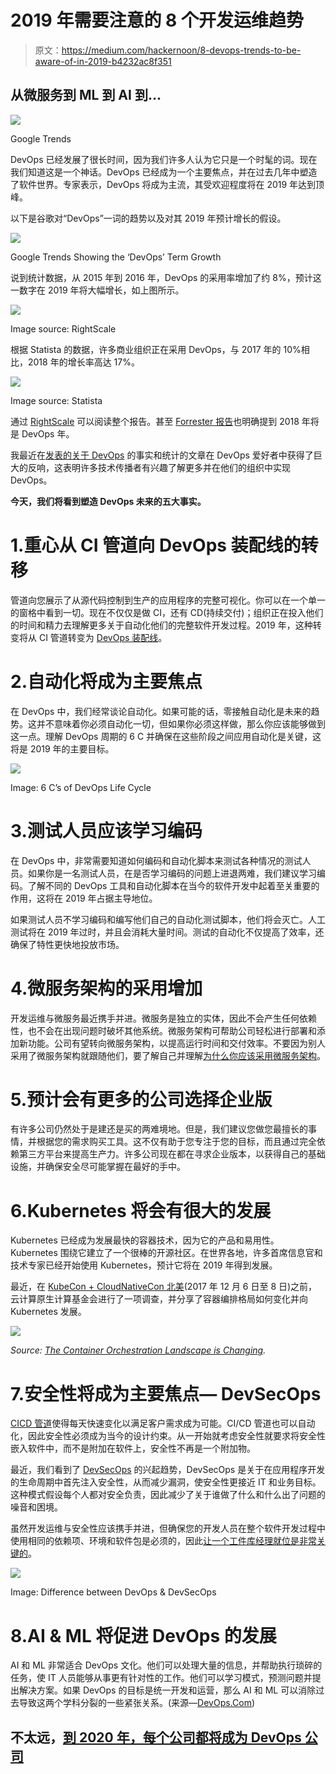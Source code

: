 # 2019 年需要注意的 8 个开发运维趋势

> 原文：<https://medium.com/hackernoon/8-devops-trends-to-be-aware-of-in-2019-b4232ac8f351>

## 从微服务到 ML 到 AI 到…

![](img/27ca6b432069b21ac610bea6785c4506.png)

Google Trends

DevOps 已经发展了很长时间，因为我们许多人认为它只是一个时髦的词。现在我们知道这是一个神话。DevOps 已经成为一个主要焦点，并在过去几年中塑造了软件世界。专家表示，DevOps 将成为主流，其受欢迎程度将在 2019 年达到顶峰。

以下是谷歌对“DevOps”一词的趋势以及对其 2019 年预计增长的假设。

![](img/27ca6b432069b21ac610bea6785c4506.png)

Google Trends Showing the ‘DevOps’ Term Growth

说到统计数据，从 2015 年到 2016 年，DevOps 的采用率增加了约 8%，预计这一数字在 2019 年将大幅增长，如上图所示。

![](img/16c4c2b417a3ef08a0e11e802c0cd325.png)

Image source: RightScale

根据 Statista 的数据，许多商业组织正在采用 DevOps，与 2017 年的 10%相比，2018 年的增长率高达 17%。

![](img/2f8d7b3f261c9f8e973305ca09127aad.png)

Image source: Statista

通过 [RightScale](https://www.rightscale.com/blog/cloud-industry-insights/new-devops-trends-2016-state-cloud-survey) 可以阅读整个报告。甚至 [Forrester 报告](https://go-forrester.clclp.me/blogs/2018-the-year-of-enterprise-devops)也明确提到 2018 年将是 DevOps 年。

我最近在[发表的关于 DevOps](https://www.linkedin.com/pulse/10-facts-stats-every-devops-enthusiast-must-know-pavan-belagatti-/) 的事实和统计的文章在 DevOps 爱好者中获得了巨大的反响，这表明许多技术传播者有兴趣了解更多并在他们的组织中实现 DevOps。

**今天，我们将看到塑造 DevOps 未来的五大事实。**

# 1.重心从 CI 管道向 DevOps 装配线的转移

管道向您展示了从源代码控制到生产的应用程序的完整可视化。你可以在一个单一的窗格中看到一切。现在不仅仅是做 CI，还有 CD(持续交付)；组织正在投入他们的时间和精力去理解更多关于自动化他们的完整软件开发过程。2019 年，这种转变将从 CI 管道转变为 [DevOps 装配线](http://blog.shippable.com/the-difference-between-ci-pipelines-and-devops-assembly-lines-0)。

# 2.自动化将成为主要焦点

在 DevOps 中，我们经常谈论自动化。如果可能的话，零接触自动化是未来的趋势。这并不意味着你必须自动化一切，但如果你必须这样做，那么你应该能够做到这一点。理解 DevOps 周期的 6 C 并确保在这些阶段之间应用自动化是关键，这将是 2019 年的主要目标。

![](img/6a0e47a40a01b4c92486ea6cdd49be6c.png)

Image: 6 C’s of DevOps Life Cycle

# 3.测试人员应该学习编码

在 DevOps 中，非常需要知道如何编码和自动化脚本来测试各种情况的测试人员。如果你是一名测试人员，在是否学习编码的问题上进退两难，我们建议学习编码。了解不同的 DevOps 工具和自动化脚本在当今的软件开发中起着至关重要的作用，这将在 2019 年占据主导地位。

如果测试人员不学习编码和编写他们自己的自动化测试脚本，他们将会灭亡。人工测试将在 2019 年过时，并且会消耗大量时间。测试的自动化不仅提高了效率，还确保了特性更快地投放市场。

# 4.微服务架构的采用增加

开发运维与微服务最近携手并进。微服务是独立的实体，因此不会产生任何依赖性，也不会在出现问题时破坏其他系统。微服务架构可帮助公司轻松进行部署和添加新功能。公司有望转向微服务架构，以提高运行时间和交付效率。不要因为别人采用了微服务架构就跟随他们，要了解自己并理解[为什么你应该采用微服务架构](https://dzone.com/articles/reasons-to-shift-to-microservices-architecture)。

# 5.预计会有更多的公司选择企业版

有许多公司仍然处于是建还是买的两难境地。但是，我们建议您做您最擅长的事情，并根据您的需求购买工具。这不仅有助于您专注于您的目标，而且通过完全依赖第三方平台来提高生产力。许多公司现在都在寻求企业版本，以获得自己的基础设施，并确保安全尽可能掌握在最好的手中。

# 6.Kubernetes 将会有很大的发展

Kubernetes 已经成为发展最快的容器技术，因为它的产品和易用性。Kubernetes 围绕它建立了一个很棒的开源社区。在世界各地，许多首席信息官和技术专家已经开始使用 Kubernetes，预计它将在 2019 年得到发展。

最近，在 [KubeCon + CloudNativeCon 北美](https://events.linuxfoundation.org/events/kubecon-cloudnativecon-north-america-2018/)(2017 年 12 月 6 日至 8 日)之前，云计算原生计算基金会进行了一项调查，并分享了容器编排格局如何变化并向 Kubernetes 发展。

![](img/cdc1f9e1a6c6a5ac20434c8591201267.png)

*Source:* [*The Container Orchestration Landscape is Changing*](https://www.cncf.io/blog/2017/12/06/cloud-native-technologies-scaling-production-applications/)*.*

# 7.安全性将成为主要焦点— DevSecOps

[CICD 管道](https://www.youtube.com/watch?time_continue=4&v=j26OFEMlUm4)使得每天快速变化以满足客户需求成为可能。CI/CD 管道也可以自动化，因此安全性必须成为当今的设计约束。从一开始就考虑安全性就要求将安全性嵌入软件中，而不是附加在软件上，安全性不再是一个附加物。

最近，我们看到了 [DevSecOps](https://www.redhat.com/en/topics/devops/what-is-devsecops) 的兴起趋势，DevSecOps 是关于在应用程序开发的生命周期中首先注入安全性，从而减少漏洞，使安全性更接近 IT 和业务目标。这种模式假设每个人都对安全负责，因此减少了关于谁做了什么和什么出了问题的噪音和困境。

虽然开发运维与安全性应该携手并进，但确保您的开发人员在整个软件开发过程中使用相同的依赖项、环境和软件包是必须的，因此[让一个工件库经理就位是非常关键的](https://jfrog.com/artifactory/)。

![](img/832efd3daff3ece0479ea4497c3968cb.png)

Image: Difference between DevOps & DevSecOps

# 8.AI & ML 将促进 DevOps 的发展

AI 和 ML 非常适合 DevOps 文化。他们可以处理大量的信息，并帮助执行琐碎的任务，使 IT 人员能够从事更有针对性的工作。他们可以学习模式，预测问题并提出解决方案。如果 DevOps 的目标是统一开发和运营，那么 AI 和 ML 可以消除过去导致这两个学科分裂的一些紧张关系。(来源—[DevOps.Com](https://devops.com/6-ways-ai-and-ml-will-change-devops-for-the-better/))

## 不太远，[到 2020 年，每个公司都将成为 DevOps 公司](https://jfrog.com/blog/how-devops-empowers-maslows-hierarchy-of-needs-2-0/)